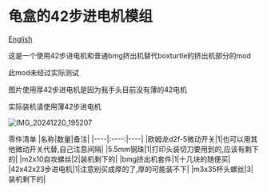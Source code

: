 # 龟盒的42步进电机模组

[English](README.md)

这是一个使用42步进电机和普通bmg挤出机替代boxturtle的挤出机部分的mod

此mod未经过实际测试

图片使用厚42步进电机是因为我手头目前没有薄的42电机

实际装机请使用薄42步进电机


![IMG_20241220_195207](https://github.com/user-attachments/assets/358af745-fa1e-440f-9449-5ff83dbd3cfa)


零件清单
|名称|数量|备注|
|----|:----:|----|
|欧姆龙d2f-5微动开关|1|也可以用其他微动开关代替,自己注意间隔|
|5.5mm钢珠|1|打印头装切刀要用到的,应该有剩下的|
|m2x10自攻螺丝|2|装机剩下的|
|bmg挤出机套件|1|十几块的随便买|
|42x42x23步进电机|1|注意别买成厚的了,厚的可能装不下|
|m3x35杯头螺丝|3|装机剩下的|
